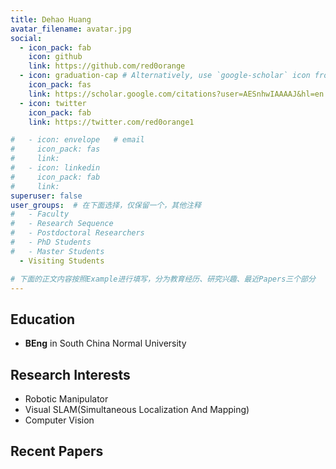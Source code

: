 ```yaml
---
title: Dehao Huang
avatar_filename: avatar.jpg
social:
  - icon_pack: fab
    icon: github
    link: https://github.com/red0orange
  - icon: graduation-cap # Alternatively, use `google-scholar` icon from `ai` icon pack
    icon_pack: fas
    link: https://scholar.google.com/citations?user=AESnhwIAAAAJ&hl=en
  - icon: twitter
    icon_pack: fab
    link: https://twitter.com/red0orange1

#   - icon: envelope   # email
#     icon_pack: fas
#     link: 
#   - icon: linkedin 
#     icon_pack: fab
#     link: 
superuser: false
user_groups:  # 在下面选择，仅保留一个，其他注释
#   - Faculty
#   - Research Sequence
#   - Postdoctoral Researchers
#   - PhD Students
#   - Master Students
  - Visiting Students

# 下面的正文内容按照Example进行填写，分为教育经历、研究兴趣、最近Papers三个部分
---
```


## Education
- **BEng** in South China Normal University

## Research Interests
- Robotic Manipulator
- Visual SLAM(Simultaneous Localization And Mapping)
- Computer Vision

## Recent Papers
